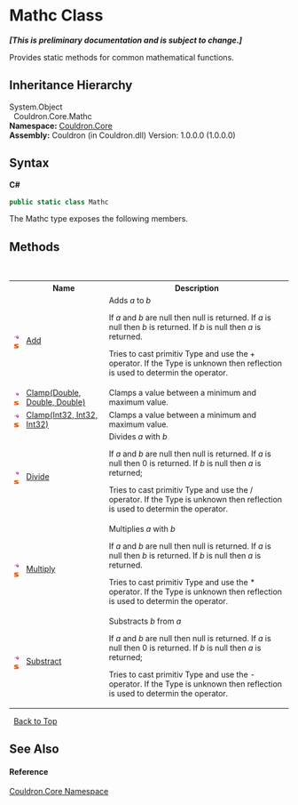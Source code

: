 # Mathc Class
 _**\[This is preliminary documentation and is subject to change.\]**_

Provides static methods for common mathematical functions.


## Inheritance Hierarchy
System.Object<br />&nbsp;&nbsp;Couldron.Core.Mathc<br />
**Namespace:**&nbsp;<a href="N_Couldron_Core">Couldron.Core</a><br />**Assembly:**&nbsp;Couldron (in Couldron.dll) Version: 1.0.0.0 (1.0.0.0)

## Syntax

**C#**<br />
``` C#
public static class Mathc
```

The Mathc type exposes the following members.


## Methods
&nbsp;<table><tr><th></th><th>Name</th><th>Description</th></tr><tr><td>![Public method](media/pubmethod.gif "Public method")![Static member](media/static.gif "Static member")</td><td><a href="M_Couldron_Core_Mathc_Add">Add</a></td><td>
Adds *a* to *b*

 If *a* and *b* are null then null is returned. If *a* is null then *b* is returned. If *b* is null then *a* is returned. 

 Tries to cast primitiv Type and use the + operator. If the Type is unknown then reflection is used to determin the operator.</td></tr><tr><td>![Public method](media/pubmethod.gif "Public method")![Static member](media/static.gif "Static member")</td><td><a href="M_Couldron_Core_Mathc_Clamp">Clamp(Double, Double, Double)</a></td><td>
Clamps a value between a minimum and maximum value.</td></tr><tr><td>![Public method](media/pubmethod.gif "Public method")![Static member](media/static.gif "Static member")</td><td><a href="M_Couldron_Core_Mathc_Clamp_1">Clamp(Int32, Int32, Int32)</a></td><td>
Clamps a value between a minimum and maximum value.</td></tr><tr><td>![Public method](media/pubmethod.gif "Public method")![Static member](media/static.gif "Static member")</td><td><a href="M_Couldron_Core_Mathc_Divide">Divide</a></td><td>
Divides *a* with *b*

 If *a* and *b* are null then null is returned. If *a* is null then 0 is returned. If *b* is null then *a* is returned; 

 Tries to cast primitiv Type and use the / operator. If the Type is unknown then reflection is used to determin the operator.</td></tr><tr><td>![Public method](media/pubmethod.gif "Public method")![Static member](media/static.gif "Static member")</td><td><a href="M_Couldron_Core_Mathc_Multiply">Multiply</a></td><td>
Multiplies *a* with *b*

 If *a* and *b* are null then null is returned. If *a* is null then *b* is returned. If *b* is null then *a* is returned. 

 Tries to cast primitiv Type and use the * operator. If the Type is unknown then reflection is used to determin the operator.</td></tr><tr><td>![Public method](media/pubmethod.gif "Public method")![Static member](media/static.gif "Static member")</td><td><a href="M_Couldron_Core_Mathc_Substract">Substract</a></td><td>
Substracts *b* from *a*

 If *a* and *b* are null then null is returned. If *a* is null then 0 is returned. If *b* is null then *a* is returned; 

 Tries to cast primitiv Type and use the - operator. If the Type is unknown then reflection is used to determin the operator.</td></tr></table>&nbsp;
<a href="#mathc-class">Back to Top</a>

## See Also


#### Reference
<a href="N_Couldron_Core">Couldron.Core Namespace</a><br />